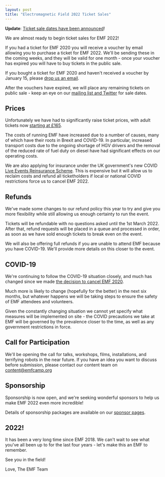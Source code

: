 ```yaml
---
layout: post
title: "Electromagnetic Field 2022 Ticket Sales"
---
```

**Update**: [Ticket sale dates have been announced](https://blog.emfcamp.org/2022/02/16/emf-2022-ticket-sale-dates-and-cfp/)!

We are almost ready to begin ticket sales for EMF 2022!

If you had a ticket for EMF 2020 you will receive a voucher by email allowing you to purchase a ticket for EMF 2022. We'll be sending these in the coming weeks, and they will be valid for one month - once your voucher has expired you will have to buy tickets in the public sale.

If you bought a ticket for EMF 2020 and haven't received a voucher by January 15, please [drop us an email](mailto:contact@emfcamp.org).

After the vouchers have expired, we will place any remaining tickets on public sale - keep an eye on our [mailing list and Twitter](https://www.emfcamp.org/about/contact#Get%20Updates) for sale dates.

## Prices

Unfortunately we have had to significantly raise ticket prices, with adult tickets now
[starting at £165](https://www.emfcamp.org/tickets).

The costs of running EMF have increased due to a number of causes, many of which have their roots in Brexit and COVID-19. In particular, increased transport costs due to the ongoing shortage of HGV drivers and the removal of the reduced rate of
fuel duty on diesel have had significant effects on our operating costs.

We are also applying for insurance under the UK government's new COVID [Live Events Reinsurance Scheme](https://www.gov.uk/government/publications/live-events-reinsurance-scheme). This is expensive but it will allow us to reclaim costs and refund all ticketholders if local or national COVID restrictions force us to cancel EMF 2022.

## Refunds

We've made some changes to our refund policy this year to try and give you more flexibility while still allowing us enough certainty to run the event.

Tickets will be refundable with no questions asked until the 1st March 2022. After that, refund requests will be placed in a queue and processed in order, as soon as we have sold enough tickets to break even on the event.

We will also be offering full refunds if you are unable to attend EMF because you have COVID-19. We'll provide more details on this closer to the event.

## COVID-19

We're continuing to follow the COVID-19 situation closely, and much has changed since we made [the decision to cancel EMF 2020](https://blog.emfcamp.org/2020/03/25/emf-2020-cancelled/).

Much more is likely to change (hopefully for the better) in the next six months, but whatever happens we will be taking steps to ensure the safety of EMF attendees and volunteers.

Given the constantly changing situation we cannot yet specify what measures will be implemented on site - the COVID precautions we take at EMF will be governed by the prevalence closer to the time, as well as any government restrictions in force.

## Call for Participation

We'll be opening the call for talks, workshops, films, installations, and terrifying robots in the near future. If you have an idea you want to discuss before submission, please contact our content team on [content@emfcamp.org](mailto:content@emfcamp.org)

## Sponsorship

Sponsorship is now open, and we're seeking wonderful sponsors to help us make EMF 2022 even more incredible!

Details of sponsorship packages are available on our [sponsor pages](https://emfcamp.org/sponsor).

## 2022!

It has been a very long time since EMF 2018. We can't wait to see what you've all been up to for the last four years - let's make this an EMF to remember.

See you in the field!

Love,
The EMF Team
